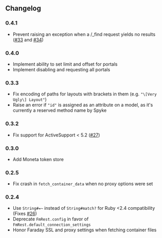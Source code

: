 ## Changelog

### 0.4.1

* Prevent raising an exception when a /\_find request yields no results
  ([#33](https://github.com/beezwax/fmrest-ruby/issues/33) and
  [#34](https://github.com/beezwax/fmrest-ruby/issues/34))

### 0.4.0

* Implement ability to set limit and offset for portals
* Implement disabling and requesting all portals

### 0.3.3

* Fix encoding of paths for layouts with brackets in them (e.g. `"\[Very Ugly\]
  Layout"`)
* Raise an error if `"id"` is assigned as an attribute on a model, as it's
  currently a reserved method name by Spyke

### 0.3.2

* Fix support for ActiveSupport < 5.2
  ([#27](https://github.com/beezwax/fmrest-ruby/issues/27))

### 0.3.0

* Add Moneta token store

### 0.2.5

* Fix crash in `fetch_container_data` when no proxy options were set

### 0.2.4

* Use `String#=~` instead of `String#match?` for Ruby <2.4 compatibility (Fixes
  [#26](https://github.com/beezwax/fmrest-ruby/issues/26))
* Deprecate `FmRest.config` in favor of `FmRest.default_connection_settings`
* Honor Faraday SSL and proxy settings when fetching container files
